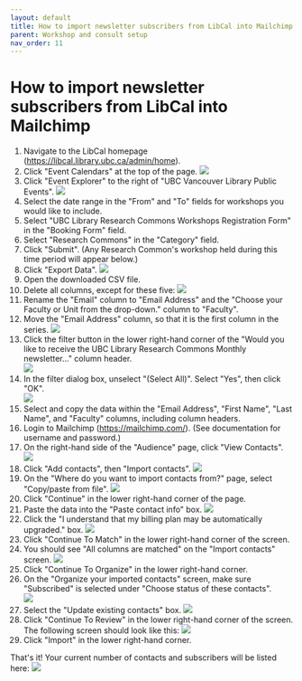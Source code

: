 ```yaml
---
layout: default
title: How to import newsletter subscribers from LibCal into Mailchimp
parent: Workshop and consult setup
nav_order: 11
---
```

# How to import newsletter subscribers from LibCal into Mailchimp
1. Navigate to the LibCal homepage (https://libcal.library.ubc.ca/admin/home).
2. Click "Event Calendars" at the top of the page.
![](/assets/images/event_calendars.png)
3. Click "Event Explorer" to the right of "UBC Vancouver Library Public Events".
![](/assets/images/event_explorer.png)
4. Select the date range in the "From" and "To" fields for workshops you would like to include.
5. Select "UBC Library Research Commons Workshops Registration Form" in the "Booking Form" field.
6. Select "Research Commons" in the "Category" field.
7. Click "Submit". (Any Research Common's workshop held during this time period will appear below.)
8. Click "Export Data".
![](/assets/images/event_explorer_fields.png)
9. Open the downloaded CSV file.
10. Delete all columns, except for these five:
![](/assets/images/five_columns.png)
11. Rename the "Email" column to "Email Address" and the "Choose your Faculty or Unit from the drop-down." column to "Faculty".
12. Move the "Email Address" column, so that it is the first column in the series.
![](/assets/images/five_columns_revised.png)
13. Click the filter button in the lower right-hand corner of the "Would you like to receive the UBC Library Research Commons Monthly newsletter..." column header.  
![](/assets/images/filter_button.png)
14. In the filter dialog box, unselect "(Select All)". Select "Yes", then click "OK".  
![](/assets/images/filter_popup.png)
15. Select and copy the data within the "Email Address", "First Name", "Last Name", and "Faculty" columns, including column headers.
16. Login to Mailchimp (https://mailchimp.com/). (See documentation for username and password.)
17. On the right-hand side of the "Audience" page, click "View Contacts".
![](/assets/view_contacts.png)
18. Click "Add contacts", then "Import contacts".
![](/assets/add_import_contacts.png)
19. On the "Where do you want to import contacts from?" page, select "Copy/paste from file".
![](/assets/copy_paste_file.png)
20. Click "Continue" in the lower right-hand corner of the page.
21. Paste the data into the "Paste contact info" box.
![](/assets/paste_excel.png)
22. Click the "I understand that my billing plan may be automatically upgraded." box.
![](/assets/billing_plan.png)
23. Click "Continue To Match" in the lower right-hand corner of the screen.
24. You should see "All columns are matched" on the "Import contacts" screen.
![](/assets/all_columns_matched.png)
25. Click "Continue To Organize" in the lower right-hand corner.
26. On the "Organize your imported contacts" screen, make sure "Subscribed" is selected under "Choose status of these contacts".  
![](/assets/subscribed.png)
27. Select the "Update existing contacts" box.
![](/assets/update_existing_contacts.png)
28. Click "Continue To Review" in the lower right-hand corner of the screen. The following screen should look like this:
![](/assets/review_page.png)
29. Click "Import" in the lower right-hand corner.  

That's it! Your current number of contacts and subscribers will be listed here:
![](/assets/images/subscription_number.png)
